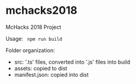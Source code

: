 # mchacks2018
McHacks 2018 Project

Usage:
` npm run build`

Folder organization:
- src: '.ts' files, converted into '.js' files into build
- assets: copied to dist
- manifest.json: copied into dist